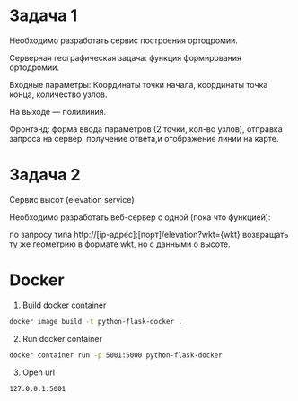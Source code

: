 # Задача 1
Необходимо разработать сервис построения ортодромии. 

Серверная географическая задача: функция формирования ортодромии.

Входные параметры: Координаты точки начала, координаты точка конца, количество узлов.

На выходе — полилиния.

Фронтэнд: форма ввода параметров (2 точки, кол-во узлов), отправка запроса на сервер, получение ответа,и отображение линии на карте.

# Задача 2
Сервис высот (elevation service)

Необходимо разработать веб-сервер с одной (пока что функцией):

по запросу типа http://[ip-адрес]:[порт]/elevation?wkt={wkt} возвращать ту же геометрию в формате wkt, но с данными о высоте.

# Docker

1. Build docker container

```bash
docker image build -t python-flask-docker .  
```

2. Run docker container

```bash
docker container run -p 5001:5000 python-flask-docker
```

3. Open url

```
127.0.0.1:5001
```
